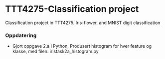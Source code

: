 # TTT4275-Classification project
Classification project in TTT4275.
Iris-flower, and MNIST digit classification

### Oppdatering
* Gjort oppgave 2.a i Python, Produsert histogram for hver feature og klasse, med filen: iristask2a_histogram.py
